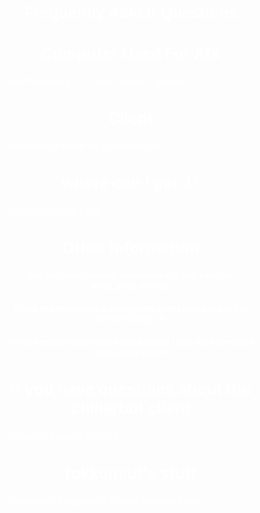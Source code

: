 <h1 style="text-align:center;color: white;font-size: xx-large;font-family: sans-serif;">Frequently Asked Questions</h1>
<h2 style="text-align:center;color: white;font-size: xx-large;">Computer Used For Afk</h2>
<p1 style="text-align:center;color: white;font-size: large;">Its a Raspberry Pi 4 Model B with 2 gb ram</p1>
<h2 style="text-align:center;color: white;font-size: xx-large;">Client</h2>
<p1 style="text-align:center;color: white;font-size: large;">chillerbot-ux made by ChillerDragon</p1>
<h2 style="text-align:center;color: white;font-size: xx-large;">where can i get it?</h2>
<a href="https://github.com/chillerbot" style="text-align: center;color: white;font-size: large;">Chillerbot Github Page</a>
<h2 style="text-align:center;color: white;font-size: xx-large;">Other Information</h2>
<h2 style="text-align:center;color: white;font-size: large;">For Dropping Money Automatically you can use auto_drop_money</h2>
<h2 style="text-align:center;color: white;font-size: large;">I read the messages sent ingame sometimes using the server bridge :P</h2>
<h2 style="text-align:center;color: white;font-size: large;">For the mouse movement and emotes i use the command vibe in the client</h2>
<h2 style="text-align:center;color: white;font-size: xx-large;">If you have questions about the chillerbot client</h2>
<a href="https://discord.gg/EEvMfTZdEw" style="text-align: center;color: white;font-size: large;">Chillerbot Support Discord</a>
<h2 style="text-align:center;color: white;font-size: xx-large;">fokkonaut's stuff</h2>
<a href="https://discord.gg/qccRrtb" style="text-align: center;color: white;font-size: large;">fokkonaut's playground discord</a>
<a href="https://fokkonaut.de" style="text-align: center;color: white;font-size: large;">fokkonaut web</a>
<style>
    body {
      background-image: url('amongus.png');
      background-attachment: fixed;
    }
</style>
<title>Boti. FAQ
